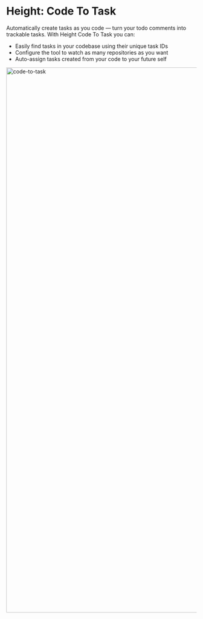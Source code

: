 # Height: Code To Task

Automatically create tasks as you code — turn your todo comments into trackable tasks. With Height Code To Task you can:

- Easily find tasks in your codebase using their unique task IDs
- Configure the tool to watch as many repositories as you want
- Auto-assign tasks created from your code to your future self

<img width="1440" alt="code-to-task" src="https://user-images.githubusercontent.com/1479520/189356702-88b9a6ea-02f6-4ac1-9db5-3b89f287d4b4.png">
